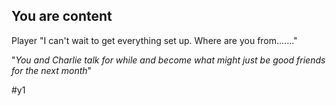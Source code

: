 ## You are content

Player "I can't wait to get everything set up. Where are you from......."

"_You and Charlie talk for while and become what might just be good friends for the next month_"

#y1